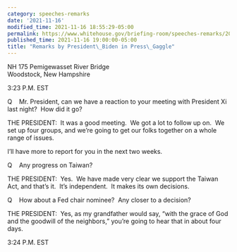 ```yaml
---
category: speeches-remarks
date: '2021-11-16'
modified_time: 2021-11-16 18:55:29-05:00
permalink: https://www.whitehouse.gov/briefing-room/speeches-remarks/2021/11/16/remarks-by-president-biden-in-press-gaggle/
published_time: 2021-11-16 19:00:00-05:00
title: "Remarks by President\_Biden in Press\_Gaggle"
---
```

 
NH 175 Pemigewasset River Bridge  
Woodstock, New Hampshire

3:23 P.M. EST

Q    Mr. President, can we have a reaction to your meeting with
President Xi last night?  How did it go?

THE PRESIDENT:  It was a good meeting.  We got a lot to follow up on. 
We set up four groups, and we’re going to get our folks together on a
whole range of issues. 

I’ll have more to report for you in the next two weeks.

Q    Any progress on Taiwan?

THE PRESIDENT:  Yes.  We have made very clear we support the Taiwan Act,
and that’s it.  It’s independent.  It makes its own decisions.

Q    How about a Fed chair nominee?  Any closer to a decision?

THE PRESIDENT:  Yes, as my grandfather would say, “with the grace of God
and the goodwill of the neighbors,” you’re going to hear that in about
four days.

3:24 P.M. EST
